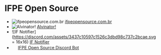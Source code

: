 # IFPE Open Source

- ![ifpeopensource.com.br](https://www.ifpeopensource.com.br/favicon-16x16.png) [ifpeopensource.com.br](https://ifpeopensource.com.br)
- ![Alvinator!](https://projetos.ifpeopensource.com.br/alvinator/assets/fabicon.ico) [Alvinator!](https://projetos.ifpeopensource.com.br/alvinator/)
- ![IF Notifier](https://discord.com/assets/3437c10597c1526c3dbd98c737c2bcae.svg = 16x16) [IF Notifier](https://github.com/ifpeopensource/if-notifier.git)
- <img src="https://discord.com/assets/3437c10597c1526c3dbd98c737c2bcae.svg" width="16" height="16" /> [IFPE Open Source Discord Bot](https://github.com/ifpeopensource/bot-discord.git)
